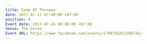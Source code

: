 ```yaml
---
title: Game Of Thrones
date: 2017-07-17 07:49:00 +07:00
position: 9
Event date: 2017-07-24 00:00:00 +07:00
Venue: The Grove
Event URL: https://www.facebook.com/events/1799733263386736/
---
```


